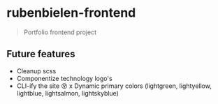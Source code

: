 # rubenbielen-frontend

> Portfolio frontend project

## Future features
- Cleanup scss
- Componentize technology logo's
- CLI-ify the site 😵
x Dynamic primary colors (lightgreen, lightyellow, lightblue, lightsalmon, lightskyblue) 